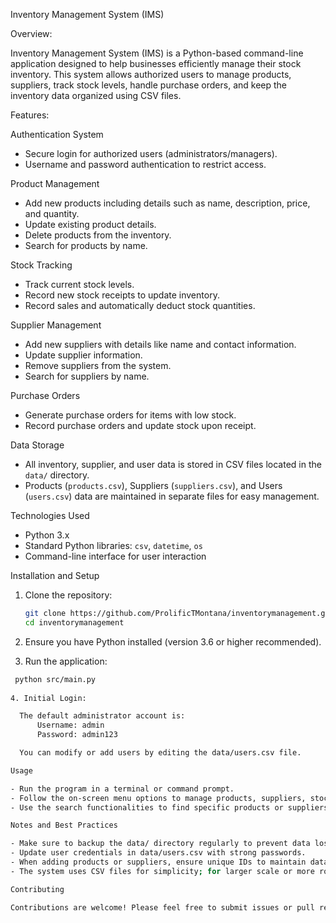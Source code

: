Inventory Management System (IMS)

Overview:

Inventory Management System (IMS) is a Python-based command-line application designed to help businesses efficiently manage their stock inventory. This system allows authorized users to manage products, suppliers, track stock levels, handle purchase orders, and keep the inventory data organized using CSV files.

Features:

Authentication System
- Secure login for authorized users (administrators/managers).
- Username and password authentication to restrict access.

Product Management
- Add new products including details such as name, description, price, and quantity.
- Update existing product details.
- Delete products from the inventory.
- Search for products by name.

Stock Tracking
- Track current stock levels.
- Record new stock receipts to update inventory.
- Record sales and automatically deduct stock quantities.

Supplier Management
- Add new suppliers with details like name and contact information.
- Update supplier information.
- Remove suppliers from the system.
- Search for suppliers by name.

Purchase Orders
- Generate purchase orders for items with low stock.
- Record purchase orders and update stock upon receipt.

Data Storage
- All inventory, supplier, and user data is stored in CSV files located in the `data/` directory.
- Products (`products.csv`), Suppliers (`suppliers.csv`), and Users (`users.csv`) data are maintained in separate files for easy management.

Technologies Used
- Python 3.x
- Standard Python libraries: `csv`, `datetime`, `os`
- Command-line interface for user interaction


Installation and Setup

1. Clone the repository:

   ```bash
   git clone https://github.com/ProlificTMontana/inventorymanagement.git
   cd inventorymanagement
   
2. Ensure you have Python installed (version 3.6 or higher recommended).

3. Run the application:

  ```bash
   python src/main.py
   
4. Initial Login:

    The default administrator account is:
        Username: admin
        Password: admin123

    You can modify or add users by editing the data/users.csv file.

Usage

  - Run the program in a terminal or command prompt.
  - Follow the on-screen menu options to manage products, suppliers, stock levels, and purchase orders.
  - Use the search functionalities to find specific products or suppliers by name.

Notes and Best Practices

  - Make sure to backup the data/ directory regularly to prevent data loss.
  - Update user credentials in data/users.csv with strong passwords.
  - When adding products or suppliers, ensure unique IDs to maintain data integrity.
  - The system uses CSV files for simplicity; for larger scale or more robust applications, consider using a database system.

Contributing

Contributions are welcome! Please feel free to submit issues or pull requests for improvements or bug fixes.
  

